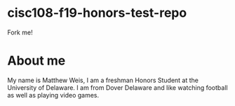 # cisc108-f19-honors-test-repo
Fork me!

# About me
My name is Matthew Weis, I am a freshman Honors Student at the University of Delaware.
I am from Dover Delaware and like watching football as well as playing video games.
